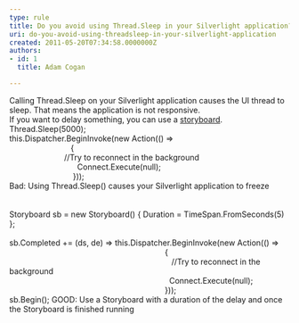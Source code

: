 ```yaml
---
type: rule
title: Do you avoid using Thread.Sleep in your Silverlight application?
uri: do-you-avoid-using-threadsleep-in-your-silverlight-application
created: 2011-05-20T07:34:58.0000000Z
authors:
- id: 1
  title: Adam Cogan

---
```


Calling Thread.Sleep on your Silverlight application causes the UI thread to sleep. That means the application is not responsive.
<br>If you want to delay something, you can use a [storyboard](http&#58;//msdn.microsoft.com/en-us/library/system.windows.media.animation.storyboard.aspx). <br> Thread.Sleep(5000); 
<br>this.Dispatcher.BeginInvoke(new Action(() =&gt; 
<br>                            { 
<br>                         //Try to reconnect in the background 
<br>                               Connect.Execute(null); 
<br>                             })); 
<br>Bad: Using Thread.Sleep() causes your Silverlight application to freeze 
<br> 
<br>  
<br>Storyboard sb = new Storyboard() { Duration = TimeSpan.FromSeconds(5) }; 
<br>  
<br>sb.Completed += (ds, de) =&gt; this.Dispatcher.BeginInvoke(new Action(() =&gt; 
<br>                                                                       { 
<br>                                                                          //Try to reconnect in the background 
<br>                                                                         Connect.Execute(null); 
<br>                                                                       })); 
<br>sb.Begin(); 
GOOD: Use a Storyboard with a duration of the delay and once the Storyboard is finished running
